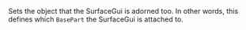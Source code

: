 Sets the object that the SurfaceGui is adorned too. In other words, this defines which `BasePart` the SurfaceGui is attached to.